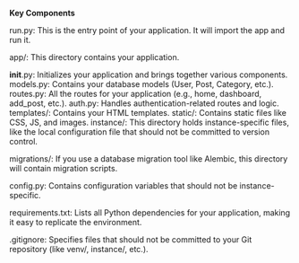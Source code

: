 **Key Components**

run.py: This is the entry point of your application. It will import the app and run it.

app/: This directory contains your application.

__init__.py: Initializes your application and brings together various components.
models.py: Contains your database models (User, Post, Category, etc.).
routes.py: All the routes for your application (e.g., home, dashboard, add_post, etc.).
auth.py: Handles authentication-related routes and logic.
templates/: Contains your HTML templates.
static/: Contains static files like CSS, JS, and images.
instance/: This directory holds instance-specific files, like the local configuration file that should not be committed to version control.

migrations/: If you use a database migration tool like Alembic, this directory will contain migration scripts.

config.py: Contains configuration variables that should not be instance-specific.

requirements.txt: Lists all Python dependencies for your application, making it easy to replicate the environment.

.gitignore: Specifies files that should not be committed to your Git repository (like venv/, instance/, etc.).

